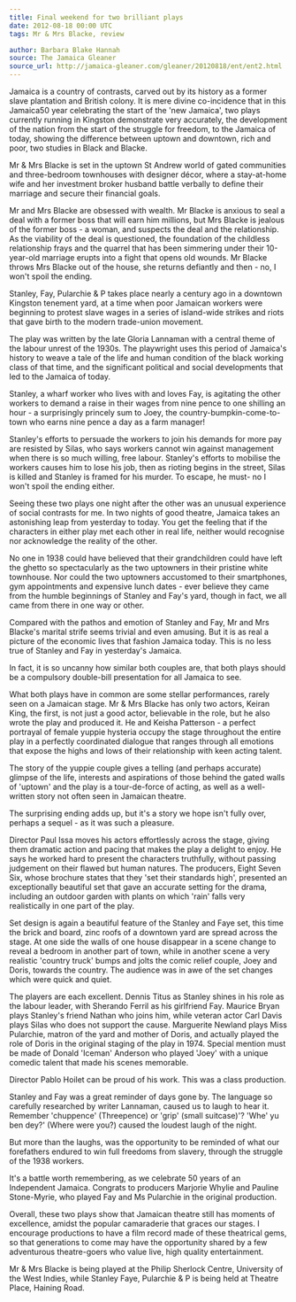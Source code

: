 ```yaml
---
title: Final weekend for two brilliant plays
date: 2012-08-18 00:00 UTC
tags: Mr & Mrs Blacke, review

author: Barbara Blake Hannah
source: The Jamaica Gleaner
source_url: http://jamaica-gleaner.com/gleaner/20120818/ent/ent2.html
---
```


Jamaica is a country of contrasts, carved out by its history as a former
slave plantation and British colony. It is mere divine co-incidence that in
this Jamaica50 year celebrating the start of the 'new Jamaica', two plays
currently running in Kingston demonstrate very accurately, the development of
the nation from the start of the struggle for freedom, to the Jamaica of today,
showing the difference between uptown and downtown, rich and poor, two studies
in Black and Blacke.

Mr & Mrs Blacke is set in the uptown St Andrew world of gated communities and
three-bedroom townhouses with designer décor, where a stay-at-home wife and her
investment broker husband battle verbally to define their marriage and secure
their financial goals.

Mr and Mrs Blacke are obsessed with wealth. Mr Blacke is anxious to seal a
deal with a former boss that will earn him millions, but Mrs Blacke is jealous
of the former boss - a woman, and suspects the deal and the relationship. As
the viability of the deal is questioned, the foundation of the childless
relationship frays and the quarrel that has been simmering under their
10-year-old marriage erupts into a fight that opens old wounds. Mr Blacke
throws Mrs Blacke out of the house, she returns defiantly and then - no, I
won't spoil the ending.

Stanley, Fay, Pularchie & P takes place nearly a century ago in a downtown
Kingston tenement yard, at a time when poor Jamaican workers were beginning to
protest slave wages in a series of island-wide strikes and riots that gave
birth to the modern trade-union movement.

The play was written by the late Gloria Lannaman with a central theme of the
labour unrest of the 1930s. The playwright uses this period of Jamaica's
history to weave a tale of the life and human condition of the black working
class of that time, and the significant political and social developments that
led to the Jamaica of today.

Stanley, a wharf worker who lives with and loves Fay, is agitating the other
workers to demand a raise in their wages from nine pence to one shilling an
hour - a surprisingly princely sum to Joey, the country-bumpkin-come-to-town
who earns nine pence a day as a farm manager!

Stanley's efforts to persuade the workers to join his demands for more pay are
resisted by Silas, who says workers cannot win against management when there
is so much willing, free labour. Stanley's efforts to mobilise the workers
causes him to lose his job, then as rioting begins in the street, Silas is
killed and Stanley is framed for his murder. To escape, he must- no I won't
spoil the ending either.


Seeing these two plays one night after the other was an unusual experience of
social contrasts for me. In two nights of good theatre, Jamaica takes an
astonishing leap from yesterday to today. You get the feeling that if the
characters in either play met each other in real life, neither would recognise
nor acknowledge the reality of the other.

No one in 1938 could have believed that their grandchildren could have left the
ghetto so spectacularly as the two uptowners in their pristine white townhouse.
Nor could the two uptowners accustomed to their smartphones, gym appointments
and expensive lunch dates - ever believe they came from the humble beginnings
of Stanley and Fay's yard, though in fact, we all came from there in one way
or other.

Compared with the pathos and emotion of Stanley and Fay, Mr and Mrs Blacke's
marital strife seems trivial and even amusing. But it is as real a picture of
the economic lives that fashion Jamaica today. This is no less true of Stanley
and Fay in yesterday's Jamaica.

In fact, it is so uncanny how similar both couples are, that both plays should
be a compulsory double-bill presentation for all Jamaica to see.


What both plays have in common are some stellar performances, rarely seen on a
Jamaican stage. Mr & Mrs Blacke has only two actors, Keiran King, the first, is
not just a good actor, believable in the role, but he also wrote the play and
produced it. He and Keisha Patterson - a perfect portrayal of female yuppie
hysteria occupy the stage throughout the entire play in a perfectly coordinated
dialogue that ranges through all emotions that expose the highs and lows of
their relationship with keen acting talent.

The story of the yuppie couple gives a telling (and perhaps accurate) glimpse
of the life, interests and aspirations of those behind the gated walls of
'uptown' and the play is a tour-de-force of acting, as well as a well-written
story not often seen in Jamaican theatre.

The surprising ending adds up, but it's a story we hope isn't fully over,
perhaps a sequel - as it was such a pleasure.

Director Paul Issa moves his actors effortlessly across the stage, giving them
dramatic action and pacing that makes the play a delight to enjoy. He says he
worked hard to present the characters truthfully, without passing judgement on
their flawed but human natures. The producers, Eight Seven Six, whose brochure
states that they 'set their standards high', presented an exceptionally
beautiful set that gave an accurate setting for the drama, including an outdoor
garden with plants on which 'rain' falls very realistically in one part of the
play.

Set design is again a beautiful feature of the Stanley and Faye set, this time
the brick and board, zinc roofs of a downtown yard are spread across the stage.
At one side the walls of one house disappear in a scene change to reveal a
bedroom in another part of town, while in another scene a very realistic
'country truck' bumps and jolts the comic relief couple, Joey and Doris,
towards the country. The audience was in awe of the set changes which were
quick and quiet.

The players are each excellent. Dennis Titus as Stanley shines in his role as
the labour leader, with Sherando Ferril as his girlfriend Fay. Maurice Bryan
plays Stanley's friend Nathan who joins him, while veteran actor Carl Davis
plays Silas who does not support the cause. Marguerite Newland plays Miss
Pularchie, matron of the yard and mother of Doris, and actually played the
role of Doris in the original staging of the play in 1974. Special mention
must be made of Donald 'Iceman' Anderson who played 'Joey' with a unique
comedic talent that made his scenes memorable.

Director Pablo Hoilet can be proud of his work. This was a class production.

Stanley and Fay was a great reminder of days gone by. The language so carefully
researched by writer Lannaman, caused us to laugh to hear it. Remember
'chuppence' (Threepence) or 'grip' (small suitcase)'? 'Whe' yu ben dey?'
(Where were you?) caused the loudest laugh of the night.

But more than the laughs, was the opportunity to be reminded of what our
forefathers endured to win full freedoms from slavery, through the struggle of
the 1938 workers.

It's a battle worth remembering, as we celebrate 50 years of an Independent
Jamaica. Congrats to producers Marjorie Whylie and Pauline Stone-Myrie, who
played Fay and Ms Pularchie in the original production.


Overall, these two plays show that Jamaican theatre still has moments of
excellence, amidst the popular camaraderie that graces our stages. I encourage
productions to have a film record made of these theatrical gems, so that
generations to come may have the opportunity shared by a few adventurous
theatre-goers who value live, high quality entertainment.

Mr & Mrs Blacke is being played at the Philip Sherlock Centre, University of
the West Indies, while Stanley Faye, Pularchie & P is being held at Theatre
Place, Haining Road.
